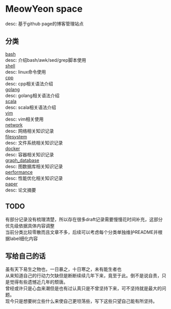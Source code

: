 # MeowYeon space
desc: 基于github page的博客管理站点

## 分类
[bash](https://meowyeon.github.io/blog/bash/)  
desc: 介绍bash/awk/sed/grep脚本使用  
[shell](https://meowyeon.github.io/blog/shell/)  
desc: linux命令使用  
[cpp](https://meowyeon.github.io/blog/cpp/)  
desc: cpp相关语法介绍  
[golang](https://meowyeon.github.io/blog/golang/)  
desc: golang相关语法介绍  
[scala](https://meowyeon.github.io/blog/scala/)  
desc: scala相关语法介绍  
[vim](https://meowyeon.github.io/blog/vim/)  
desc: vim相关使用  
[network](https://meowyeon.github.io/blog/network/)  
desc: 网络相关知识记录  
[filesystem](https://meowyeon.github.io/blog/filesystem/)  
desc: 文件系统相关知识记录  
[docker](https://meowyeon.github.io/blog/docker/)  
desc: 容器相关知识记录  
[graph_database](https://meowyeon.github.io/blog/graph_database/)  
desc: 图数据库相关知识记录  
[performance](https://meowyeon.github.io/blog/performance/)  
desc: 性能优化相关知识记录  
[paper](https://meowyeon.github.io/blog/paper/)  
desc: 论文摘要  

## TODO
有部分记录没有梳理清楚，所以存在很多draft记录需要慢慢花时间补充，这部分优先级依据具体内容调整  
当前分类比较零散而且文章不多，后续可以考虑每个分类单独维护README并根据label细化内容  

## 写给自己的话
虽有天下易生之物也，一日暴之，十日寒之，未有能生者也  
从来知道自己的行动力欠缺但是断断续续几年下来，竟至于此。倒不是说自责，只是觉得有些遗憾近几年的颓唐。  
曾经或许只是心血来潮但是也有过认真只是不曾坚持下来，可不坚持就是最大的问题。  
现今只是想要树立些什么来使自己更坦荡些，写下这些只望自己能有所坚持。  
